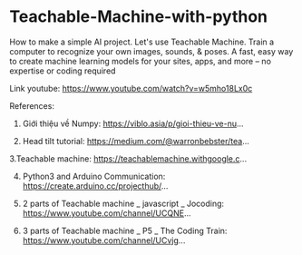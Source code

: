 # Teachable-Machine-with-python
How to make a simple AI project. Let's use Teachable Machine.  Train a computer to recognize your own images, sounds, &amp; poses. 
A fast, easy way to create machine learning models for your sites, apps, and more – no expertise or coding required 

Link youtube: https://www.youtube.com/watch?v=w5mho18Lx0c

References:
1. Giới thiệu về Numpy:
https://viblo.asia/p/gioi-thieu-ve-nu...

2. Head tilt tutorial:
https://medium.com/@warronbebster/tea...

3.Teachable machine: 
https://teachablemachine.withgoogle.c...

4. Python3 and Arduino Communication:
https://create.arduino.cc/projecthub/...

5. 2 parts of Teachable machine _ javascript _ Jocoding:
https://www.youtube.com/channel/UCQNE...

6. 3 parts of Teachable machine _ P5 _ The Coding Train:
https://www.youtube.com/channel/UCvjg...
